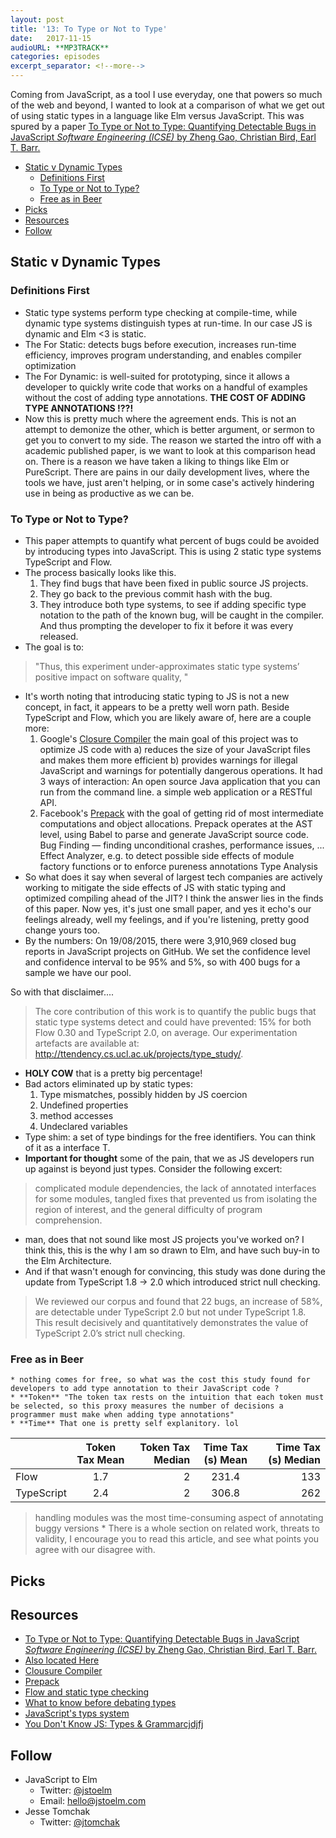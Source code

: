 ```yaml
---
layout: post
title: '13: To Type or Not to Type'
date:   2017-11-15
audioURL: **MP3TRACK**
categories: episodes
excerpt_separator: <!--more-->
---
```

Coming from JavaScript, as a tool I use everyday, one that powers so much of the web and beyond, I wanted to look at a comparison of what we get out of using static types in a language like Elm versus JavaScript. This was spured by a paper [To Type or Not to Type: Quantifying Detectable Bugs in JavaScript _Software Engineering (ICSE)_ by Zheng Gao, Christian Bird, Earl T. Barr.](http://ieeexplore.ieee.org/document/7985711/)
<!--more-->
<!-- TOC -->

- [Static v Dynamic Types](#static-v-dynamic-types)
  - [Definitions First](#definitions-first)
  - [To Type or Not to Type?](#to-type-or-not-to-type)
  - [Free as in Beer](#free-as-in-beer)
- [Picks](#picks)
- [Resources](#resources)
- [Follow](#follow)

<!-- /TOC -->


## Static v Dynamic Types
### Definitions First
* Static type systems perform type checking at compile-time, while dynamic type systems distinguish types at run-time. In our case JS is dynamic and Elm <3 is static.
* The For Static: detects bugs before execution, increases run-time efficiency, improves program understanding, and enables compiler optimization
* The For Dynamic: is well-suited for prototyping, since it allows a developer to quickly write code that works on a handful of examples without the cost of adding type annotations. **THE COST OF ADDING TYPE ANNOTATIONS !??!**
* Now this is pretty much where the agreement ends. This is not an attempt to demonize the other, which is better argument, or sermon to get you to convert to my side. The reason we started the intro off with a academic published paper, is we want to look at this comparison head on. There is a reason we have taken a liking to things like Elm or PureScript. There are pains in our daily development lives, where the tools we have, just aren't helping, or in some case's actively hindering use in being as productive as we can be. 
### To Type or Not to Type?
* This paper attempts to quantify what percent of bugs could be avoided by introducing types into JavaScript. This is using 2 static type systems TypeScript and Flow. 
* The process basically looks like this. 
    1. They find bugs that have been fixed in public source JS projects. 
    2. They go back to the previous commit hash with the bug.
    3. They introduce both type systems, to see if adding specific type notation to the path of the known bug, will be caught in the compiler. And thus prompting the developer to fix it before it was every released. 
* The goal is to: 
> "Thus, this experiment under-approximates static type systems’ positive impact on software quality, "
* It's worth noting that introducing static typing to JS is not a new concept, in fact, it appears to be a pretty well worn path. Beside TypeScript and Flow, which you are likely aware of, here are a couple more:
    1. Google's [Closure Compiler](https://developers.google.com/closure/compiler/) the main goal of this project was to optimize JS code with a) reduces the size of your JavaScript files and makes them more efficient b) provides warnings for illegal JavaScript and warnings for potentially dangerous operations. It had 3 ways of interaction: An open source Java application that you can run from the command line.
    a simple web application or a RESTful API.
    2. Facebook's [Prepack](https://prepack.io) with the goal of getting rid of most intermediate computations and object allocations. Prepack operates at the AST level, using Babel to parse and generate JavaScript source code. Bug Finding — finding unconditional crashes, performance issues, ...
    Effect Analyzer, e.g. to detect possible side effects of module factory functions or to enforce pureness 
    annotations Type Analysis
* So what does it say when several of largest tech companies are actively working to mitigate the side effects of JS with static typing and optimized compiling ahead of the JIT? I think the answer lies in the finds of this paper. Now yes, it's just one small paper, and yes it echo's our feelings already, well my feelings, and if you're listening, pretty good change yours too.  
* By the numbers: On 19/08/2015, there were 3,910,969 closed bug reports in JavaScript projects on GitHub. We set the confidence level and confidence interval to be 95% and 5%, so with 400 bugs  for a sample we have our pool.

So with that disclaimer....
> The core contribution of this work is to quantify the public bugs that static type systems detect and could have prevented: 15% for both Flow 0.30 and TypeScript 2.0, on average. Our experimentation artefacts are available at:
http://ttendency.cs.ucl.ac.uk/projects/type_study/.
* **HOLY COW** that is a pretty big percentage!
* Bad actors eliminated up by static types:
    1. Type mismatches, possibly hidden by JS coercion
    2. Undefined properties
    3. method accesses
    4. Undeclared variables
* Type shim:  a set of type bindings for the free identifiers. You can think of it as a interface T.
* **Important for thought** some of the pain, that we as JS developers run up against is beyond just types. Consider the following excert:
> complicated module dependencies, the lack of annotated interfaces for some modules, tangled fixes that prevented us from isolating the region of interest, and the general difficulty of program comprehension.
* man, does that not sound like most JS projects you've worked on? I think this, this is the why I am so drawn to Elm, and have such buy-in to the Elm Architecture. 
* And if that wasn't enough for convincing, this study was done during the update from TypeScript 1.8 -> 2.0 which introduced strict null checking. 
> We reviewed our corpus and found that 22 bugs, an increase of 58%, are detectable under TypeScript 2.0 but not under TypeScript 1.8. This result decisively and quantitatively demonstrates the value of TypeScript 2.0’s strict null checking.
### Free as in Beer
    * nothing comes for free, so what was the cost this study found for developers to add type annotation to their JavaScript code ?
    * **Token** "The token tax rests on the intuition that each token must be selected, so this proxy measures the number of decisions a programmer must make when adding type annotations"
    * **Time** That one is pretty self explanitory. lol

|| Token Tax Mean|   Token Tax Median|    Time Tax (s)  Mean|  Time Tax (s) Median|
| ------------- |:-------------:| -----:|:-------------:| -----:| 
| Flow  | 1.7 | 2 | 231.4 | 133 |
| TypeScript      | 2.4      |   2 |306.8      |   262 |

> handling modules was the most time-consuming aspect of annotating buggy versions
    * There is a whole section on related work, threats to validity, I encourage you to read this article, and see what points you agree with our disagree with. 


## Picks
## Resources
* [To Type or Not to Type: Quantifying Detectable Bugs in JavaScript _Software Engineering (ICSE)_ by Zheng Gao, Christian Bird, Earl T. Barr.](http://ieeexplore.ieee.org/document/7985711/)
* [Also located Here](http://ttendency.cs.ucl.ac.uk/projects/type_study/)
* [Clousure Compiler](https://developers.google.com/closure/compiler/)
* [Prepack](https://prepack.io)
* [Flow and static type checking](https://www.lullabot.com/articles/flow-for-static-type-checking-javascript)
* [What to know before debating types](http://blogs.perl.org/users/ovid/2010/08/what-to-know-before-debating-type-systems.html)
* [JavaScript's typs system](http://2ality.com/2013/09/types.html)
* [You Don't Know JS: Types & Grammarcjdjfj](https://github.com/getify/You-Dont-Know-JS/blob/master/types%20%26%20grammar/ch4.md)

## Follow
* JavaScript to Elm
  * Twitter: [@jstoelm](https://twitter.com/jstoelm)
  * Email: [hello@jstoelm.com](mailto:hello@jstoelm.com)
* Jesse Tomchak
  * Twitter: [@jtomchak](https://twitter.com/jtomchak)



